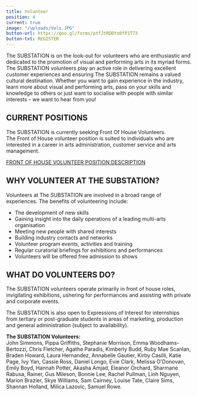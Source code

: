 ```yaml
---
title: Volunteer
position: 4
current: true
image: "/uploads/Vols.JPG"
button-url: https://goo.gl/forms/ptfJtRDDYn0fP1T73
button-txt: REGISTER
---
```


The SUBSTATION is on the look-out for volunteers who are enthusiastic and dedicated to the promotion of visual and performing arts in its myriad forms. The SUBSTATION volunteers play an active role in delivering excellent customer experiences and ensuring The SUBSTATION remains a valued cultural destination. Whether you want to gain experience in the industry, learn more about visual and performing arts, pass on your skills and knowledge to others or just want to socialise with people with similar interests – we want to hear from you!

## CURRENT POSITIONS 

The SUBSTATION is currently seeking Front Of House Volunteers. <br>
The Front of House volunteer position is suited to individuals who are interested in a career in arts administration, customer service and arts management.

[FRONT OF HOUSE VOLUNTEER POSITION DESCRIPTION](/uploads/FOH-Volunteer-PD.pdf)

## WHY VOLUNTEER AT THE SUBSTATION?

Volunteers at The SUBSTATION are involved in a broad range of experiences. The benefits of volunteering include:

- The development of new skills
- Gaining insight into the daily operations of a leading multi-arts organisation
- Meeting new people with shared interests
- Building industry contacts and networks
- Volunteer program events, activities and training
- Regular curatorial briefings for exhibitions and performances
- Volunteers will be offered free admission to shows

## WHAT DO VOLUNTEERS DO?

The SUBSTATION volunteers operate primarily in front of house roles, invigilating exhibitions, ushering for performances and assisting with private and corporate events.

The SUBSTATION is also open to Expressions of Interest for internships from tertiary or post-graduate students in areas of marketing, production and general administration (subject to availability).


**The SUBSTATION Volunteers:** <br>
John Simmons, Pippa Griffiths, Stephanie Morrison, Emma Woodhams-Bertozzi, Chris Fletcher, Agathe Paradis, Kimberly Budd, Ruby Mae Scanlan, Braden Howard, Laura Hernandez, Annabelle Gautier, Kirby Casilli, Katie Page, Ivy Yan, Cassie Ross, Daniel Longo, Evie Clark, Melissa O'Donovan, Emily Boyd, Hannah Potter, Akasha Amjad, Eleanor Orchard, Sharmane Rabusa, Rainer, Gus Mileson, Bonnie Lee, Rachel Pullman, Linh Nguyen, Marion Brazier, Skye Williams, Sam Cairney, Louise Tate, Claire Sims, Shannan Holland, Milica Lazovic, Samuel Rowe.